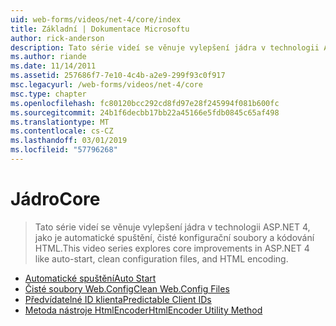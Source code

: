 ```yaml
---
uid: web-forms/videos/net-4/core/index
title: Základní | Dokumentace Microsoftu
author: rick-anderson
description: Tato série videí se věnuje vylepšení jádra v technologii ASP.NET 4, jako je automatické spuštění, čisté konfigurační soubory a kódování HTML.
ms.author: riande
ms.date: 11/14/2011
ms.assetid: 257686f7-7e10-4c4b-a2e9-299f93c0f917
msc.legacyurl: /web-forms/videos/net-4/core
msc.type: chapter
ms.openlocfilehash: fc80120bcc292cd8fd97e28f245994f081b600fc
ms.sourcegitcommit: 24b1f6decbb17bb22a45166e5fdb0845c65af498
ms.translationtype: MT
ms.contentlocale: cs-CZ
ms.lasthandoff: 03/01/2019
ms.locfileid: "57796268"
---
```

<a name="core"></a><span data-ttu-id="43fd4-103">Jádro</span><span class="sxs-lookup"><span data-stu-id="43fd4-103">Core</span></span>
====================
> <span data-ttu-id="43fd4-104">Tato série videí se věnuje vylepšení jádra v technologii ASP.NET 4, jako je automatické spuštění, čisté konfigurační soubory a kódování HTML.</span><span class="sxs-lookup"><span data-stu-id="43fd4-104">This video series explores core improvements in ASP.NET 4 like auto-start, clean configuration files, and HTML encoding.</span></span>


- [<span data-ttu-id="43fd4-105">Automatické spuštění</span><span class="sxs-lookup"><span data-stu-id="43fd4-105">Auto Start</span></span>](aspnet-4-quick-hit-auto-start.md)
- [<span data-ttu-id="43fd4-106">Čisté soubory Web.Config</span><span class="sxs-lookup"><span data-stu-id="43fd4-106">Clean Web.Config Files</span></span>](aspnet-4-quick-hit-clean-webconfig-files.md)
- [<span data-ttu-id="43fd4-107">Předvídatelné ID klienta</span><span class="sxs-lookup"><span data-stu-id="43fd4-107">Predictable Client IDs</span></span>](aspnet-4-quick-hit-predictable-client-ids.md)
- [<span data-ttu-id="43fd4-108">Metoda nástroje HtmlEncoder</span><span class="sxs-lookup"><span data-stu-id="43fd4-108">HtmlEncoder Utility Method</span></span>](aspnet-4-quick-hit-the-htmlencoder-utility-method.md)
